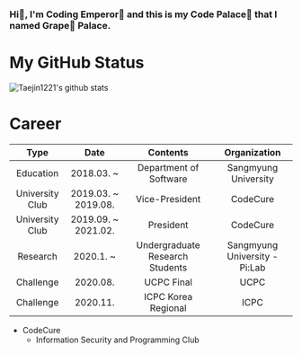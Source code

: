 ### Hi👋, I'm Coding Emperor🤴 and this is my Code Palace🏰 that I named Grape:grapes: Palace.

<!--
**Taejin1221/Taejin1221** is a ✨ _special_ ✨ repository because its `README.md` (this file) appears on your GitHub profile.

Here are some ideas to get you started:

- 🔭 I’m currently working on ...
- 🌱 I’m currently learning ...
- 👯 I’m looking to collaborate on ...
- 🤔 I’m looking for help with ...
- 💬 Ask me about ...
- 📫 How to reach me: ...
- 😄 Pronouns: ...
- ⚡ Fun fact: ...
-->

# My GitHub Status
![Taejin1221's github stats](https://github-readme-stats.vercel.app/api?username=taejin1221&show_icons=true&theme=graywhite&include_all_commits=true)

# Career
|         Type        |    Date             |             Contents            |         Organization          |
|:-------------------:|:-------------------:|:-------------------------------:|:-----------------------------:|
| Education           | 2018.03. ~          | Department of Software          | Sangmyung University          |
| University Club     | 2019.03. ~ 2019.08. | Vice-President                  | CodeCure                      |
| University Club     | 2019.09. ~ 2021.02. | President                       | CodeCure                      |
| Research            | 2020.1. ~           | Undergraduate Research Students | Sangmyung University - Pi:Lab |
| Challenge           | 2020.08.            | UCPC Final                      | UCPC                          |
| Challenge           | 2020.11.            | ICPC Korea Regional             | ICPC                          |

* CodeCure
  * Information Security and Programming Club
